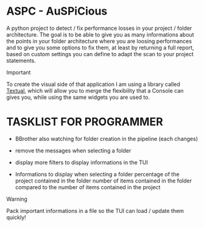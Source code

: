 # ASPC - AuSPiCious

A python project to detect / fix performance losses in your project / folder architecture.
The goal is to be able to give you as many informations about the points in your
folder architecture where you are loosing performances and to give you some options
to fix them, at least by returning a full report, based on custom settings you can define
to adapt the scan to your project statements.


> [!IMPORTANT]
> To create the visual side of that application I am using a library
called [Textual](https://textual.textualize.io/), which will allow you to merge the flexibility that a Console can
gives you, while using the same widgets you are used to.


# TASKLIST FOR PROGRAMMER
- BBrother also watching for folder creation in the pipeline (each changes)
- remove the messages when selecting a folder
- display more filters to display informations in the TUI


- Informations to display when selecting a folder
	percentage of the project contained in the folder
	number of items contained in the folder
	compared to the number of items contained in the project
	



> [!WARNING]
> Pack important informations in a file so the TUI can load / update them quickly!